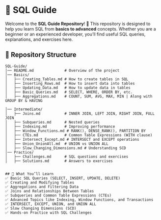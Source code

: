 # 📘 SQL Guide

Welcome to the **SQL Guide Repository**! 🚀 This repository is designed to help you learn SQL from **basics to advanced** concepts. Whether you are a beginner or an experienced developer, you’ll find useful SQL queries, explanations, and exercises here.

## 📂 Repository Structure

```
SQL-Guide/
│── README.md              # Overview of the project
│── Basics/                
│   ├── Creating_Tables.md # How to create tables in SQL
│   ├── Inserting_Rows.md  # How to insert data into tables
│   ├── Updating_Data.md   # How to update data in tables
│   ├── Basic_Queries.md   # SELECT, WHERE, ORDER BY, etc.
│   ├── Aggregations.md    # COUNT, SUM, AVG, MAX, MIN | Along with GROUP BY & HAVING

│── Intermediate/             
│   ├── Joins.md           # INNER JOIN, LEFT JOIN, RIGHT JOIN, FULL JOIN
│   ├── Subqueries.md      # Nested queries
│   ├── Indexing.md        # Improving performance
│   ├── Window_Functions.md # RANK(), DENSE_RANK(), PARTITION BY
│   ├── CTEs.md            # Common Table Expressions (WITH clause)
│   ├── Intersect_Except.md # INTERSECT and EXCEPT operations
│   ├── Union_UnionAll.md  # UNION vs UNION ALL
│   ├── Slow_Changing_Dimensions.md # Understanding SCD
│── Practice/
│   ├── Challenges.md      # SQL questions and exercises
│   ├── Solutions.md       # Answers to exercises


## 📌 What You’ll Learn
✅ Basic SQL Queries (SELECT, INSERT, UPDATE, DELETE)  
✅ Creating and Modifying Tables  
✅ Aggregations and Filtering Data  
✅ Joins and Relationships Between Tables  
✅ Subqueries and Common Table Expressions (CTEs)  
✅ Advanced Topics like Indexing, Window Functions, and Transactions  
✅ INTERSECT, EXCEPT, UNION, and UNION ALL  
✅ Slow Changing Dimensions (SCD)  
✅ Hands-on Practice with SQL Challenges  
